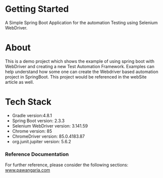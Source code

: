 # Getting Started
A Simple Spring Boot Application for the automation Testing using Selenium WebDriver.

# About
This is a demo project which shows the example of using spring boot with WebDriver and creating a new Test Automation Framework.
Examples can help understand how some one can create the Webdriver based automation project in SpringBoot. This project would be referenced in the webSite article as well.

# Tech Stack
- Gradle version:4.8.1
- Spring Boot version: 2.3.3
- Selenium WebDriver version: 3.141.59
- Chrome version: 85
- ChromeDriver version: 85.0.4183.87
- org.junit.jupiter version: 5.6.2

### Reference Documentation
For further reference, please consider the following sections:
www.pawangaria.com